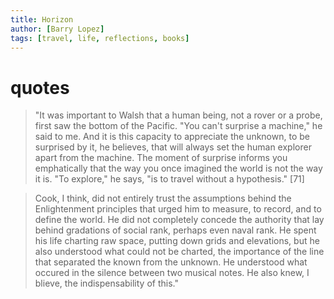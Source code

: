 ```yaml
---
title: Horizon
author: [Barry Lopez]
tags: [travel, life, reflections, books]
---
```


# quotes
> "It was important to Walsh that a human being, not a rover or a probe, first saw the bottom of the Pacific. "You can't surprise a machine," he said to me. And it is this capacity to appreciate the unknown, to be surprised by it, he believes, that will always set the human explorer apart from the machine. The moment of surprise informs you emphatically that the way you once imagined the world is not the way it is. "To explore," he says, "is to travel without a hypothesis." [71]

> Cook, I think, did not entirely trust the assumptions behind the Enlightenment principles that urged him to measure, to record, and to define the world. He did not completely concede the authority that lay behind gradations of social rank, perhaps even naval rank. He spent his life charting raw space, putting down grids and elevations, but he also understood what could not be charted, the importance of the line that separated the known from the unknown. He understood what occured in the silence between two musical notes. He also knew, I blieve, the indispensability of this."